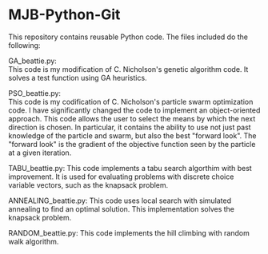 # MJB-Python-Git

This repository contains reusable Python code.  The files included do the following:

GA_beattie.py:  
This code is my modification of C. Nicholson's genetic algorithm code.
It solves a test function using GA heuristics.

PSO_beattie.py:  
This code is my codification of C. Nicholson's particle swarm
optimization code.  I have significantly changed the code to implement an
object-oriented approach.  This code allows the user to select the means by which
the next direction is chosen.  In particular, it contains the ability to use not
just past knowledge of the particle and swarm, but also the best "forward look".
The "forward look" is the gradient of the objective function seen by the particle
at a given iteration.

TABU_beattie.py:
This code implements a tabu search algorthim with best improvement.  It is used
for evaluating problems with discrete choice variable vectors, such as the
knapsack problem.

ANNEALING_beattie.py:
This code uses local search with simulated annealing to find an optimal solution.
This implementation solves the knapsack problem.

RANDOM_beattie.py:
This code implements the hill climbing with random walk algorithm.